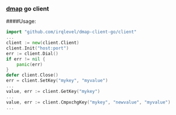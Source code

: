 ### [dmap](https://github.com/irqlevel/dmap) go client

####Usage:
```go
import "github.com/irqlevel/dmap-client-go/client"
...
client := new(client.Client)
client.Init("host:port")
err := client.Dial()
if err != nil {
	panic(err)
}
defer client.Close()
err = client.SetKey("mykey", "myvalue")
...
value, err := client.GetKey("mykey")
...
value, err := client.CmpxchgKey("mykey", "newvalue", "myvalue")
...
```
